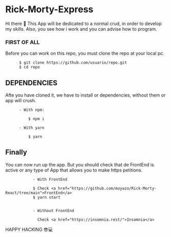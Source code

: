 # Rick-Morty-Express

Hi there 👋
This App will be dedicated to a normal crud, in order to develop my skills.
Also, you see how i work and you can advise how to program.

### FIRST OF ALL

Before you can work on this repo, you must clone the repo at your local pc.

          $ git clone https://github.com/usuario/repo.git
          $ cd repo

## DEPENDENCIES

Afte you have cloned it, we have to install or dependencies, without them or app will crush.

          - With npm:

              $ npm i

          - With yarn

              $ yarn

## Finally

You can now run up the app. But you should check that de FrontEnd is active or any type of App that allows you to make https petitions.

                - With FrontEnd

                $ Check <a href="https://github.com/moyazo/Rick-Morty-React/tree/main">FrontEnd</a>
                $ yarn start


                - Without FrontEnd

                  Check <a href="https://insomnia.rest/">Insomnia</a>

HAPPY HACKING 😎💻
